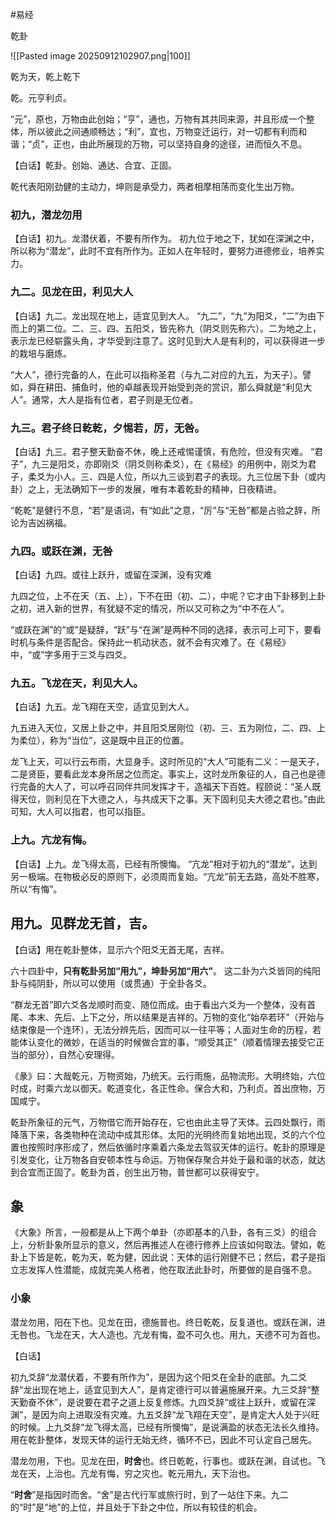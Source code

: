 #易经

乾卦

![[Pasted image 20250912102907.png|100]]

乾为天，乾上乾下

乾。元亨利贞。

“元”，原也，万物由此创始；“亨”，通也，万物有其共同来源，并且形成一个整体，所以彼此之间通顺畅达；“利”，宜也，万物变迁运行，对一切都有利而和谐；“贞”，正也，由此所展现的万物，可以坚持自身的途径，进而恒久不息。


【白话】乾卦。创始、通达、合宜、正固。

乾代表阳刚劲健的主动力，坤则是承受力，两者相摩相荡而变化生出万物。


### 初九，潜龙勿用
【白话】初九。龙潜伏着，不要有所作为。
初九位于地之下，犹如在深渊之中，所以称为“潜龙”，此时不宜有所作为。正如人在年轻时，要努力进德修业，培养实力。

### 九二。见龙在田，利见大人
【白话】九二。龙出现在地上，适宜见到大人。
“九二”，“九”为阳爻，“二”为由下而上的第二位。二、三、四、五阳爻，皆先称九（阴爻则先称六）。二为地之上，表示龙已经崭露头角，才华受到注意了。这时见到大人是有利的，可以获得进一步的栽培与磨炼。

“大人”，德行完备的人，在此可以指称圣君（与九二对应的九五，为天子）。譬如，舜在耕田、捕鱼时，他的卓越表现开始受到尧的赏识，那么舜就是“利见大人”。通常，大人是指有位者，君子则是无位者。


### 九三。君子终日乾乾，夕惕若，厉，无咎。
【白话】九三。君子整天勤奋不休，晚上还戒惕谨慎，有危险，但没有灾难。
“君子”，九三是阳爻，亦即刚爻（阴爻则称柔爻），在《易经》的用例中，刚爻为君子，柔爻为小人。三、四是人位，所以九三谈到君子的表现。九三位居下卦（或内卦）之上，无法确知下一步的发展，唯有本着乾卦的精神，日夜精进。

“乾乾”是健行不息，“若”是语词，有“如此”之意，“厉”与“无咎”都是占验之辞，所论为吉凶祸福。

### 九四。或跃在渊，无咎
【白话】九四。或往上跃升，或留在深渊，没有灾难

九四之位，上不在天（五、上），下不在田（初、二），中呢？它才由下卦移到上卦之初，进入新的世界，有犹疑不定的情况，所以又可称之为“中不在人”。

“或跃在渊”的“或”是疑辞，“跃”与“在渊”是两种不同的选择，表示可上可下，要看时机与条件是否配合。保持此一机动状态，就不会有灾难了。在《易经》中，“或”字多用于三爻与四爻。

### 九五。飞龙在天，利见大人。
【白话】九五。龙飞翔在天空，适宜见到大人。

九五进入天位，又居上卦之中，并且阳爻居刚位（初、三、五为刚位，二、四、上为柔位），称为“当位”，这是既中且正的位置。

龙飞上天，可以行云布雨，大显身手。这时所见的“大人”可能有二义：一是天子，二是贤臣，要看此龙本身所居之位而定。事实上，这时龙所象征的人，自己也是德行完备的大人了，可以呼召同伴共同发挥才干，造福天下百姓。程颐说：“圣人既得天位，则利见在下大德之人，与共成天下之事。天下固利见夫大德之君也。”由此可知，大人可以指君，也可以指臣。


### 上九。亢龙有悔。
【白话】上九。龙飞得太高，已经有所懊悔。
“亢龙”相对于初九的“潜龙”，达到另一极端。在物极必反的原则下，必须周而复始。“亢龙”前无去路，高处不胜寒，所以“有悔”。



## 用九。见群龙无首，吉。

【白话】用在乾卦整体，显示六个阳爻无首无尾，吉祥。

六十四卦中，**只有乾卦另加“用九”，坤卦另加“用六”**。
这二卦为六爻皆同的纯阳卦与纯阴卦，所以可以使用（或贯通）于全卦各爻。

“群龙无首”即六爻各龙顺时而变、随位而成。由于看出六爻为一个整体，没有首尾、本末、先后、上下之分，所以结果是吉祥的。万物的变化“始卒若环”（开始与结束像是一个连环），无法分辨先后，因而可以一往平等；人面对生命的历程，若能体认变化的微妙，在适当的时候做合宜的事，“顺受其正”（顺着情理去接受它正当的部分），自然心安理得。





《彖》曰：大哉乾元，万物资始，乃统天。云行雨施，品物流形。大明终始，六位时成，时乘六龙以御天。乾道变化，各正性命。保合大和，乃利贞。首出庶物，万国咸宁。

乾卦所象征的元气，万物借它而开始存在，它也由此主导了天体。云四处飘行，雨降落下来，各类物种在流动中成其形体。太阳的光明终而复始地出现，爻的六个位置也按照时序形成了，然后依循时序乘着六条龙去驾驭天体的运行。乾卦的原理是引发变化，让万物各自安顿本性与命运。万物保存聚合并处于最和谐的状态，就达到合宜而正固了。乾卦为首，创生出万物，普世都可以获得安宁。


## 象

《大象》所言，一般都是从上下两个单卦（亦即基本的八卦，各有三爻）的组合上，分析卦象所显示的意义，然后再推述人在德行修养上应该如何取法。譬如，乾卦上下皆是乾，乾为天，乾为健，因此说：天体的运行刚健不已；然后，君子是指立志发挥人性潜能，成就完美人格者，他在取法此卦时，所要做的是自强不息。

### 小象
潜龙勿用，阳在下也。见龙在田，德施普也。终日乾乾，反复道也。或跃在渊，进无咎也。飞龙在天，大人造也。亢龙有悔，盈不可久也。用九，天德不可为首也。

【白话】

初九爻辞“龙潜伏着，不要有所作为”，是因为这个阳爻在全卦的底部。九二爻辞“龙出现在地上，适宜见到大人”，是肯定德行可以普遍施展开来。九三爻辞“整天勤奋不休”，是说要在君子之道上反复修炼。九四爻辞“或往上跃升，或留在深渊”，是因为向上进取没有灾难。九五爻辞“龙飞翔在天空”，是肯定大人处于兴旺的时候。上九爻辞“龙飞得太高，已经有所懊悔”，是说满盈的状态无法长久维持。用在乾卦整体，发现天体的运行无始无终，循环不已，因此不可认定自己居先。



潜龙勿用，下也。见龙在田，**时舍**也。终日乾乾，行事也。或跃在渊，自试也。飞龙在天，上治也。亢龙有悔，穷之灾也。乾元用九，天下治也。

“**时舍**”是指因时而舍。“舍”是古代行军或旅行时，到了一站住下来。九二的“时”是“地”的上位，并且处于下卦之中位，所以有较佳的机会。



